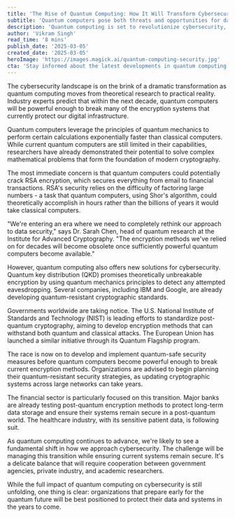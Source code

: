 ```yaml
---
title: 'The Rise of Quantum Computing: How It Will Transform Cybersecurity'
subtitle: 'Quantum computers pose both threats and opportunities for data security'
description: 'Quantum computing is set to revolutionize cybersecurity, presenting both challenges and opportunities. While these powerful machines could break current encryption methods, they also offer new ways to protect sensitive data. Organizations worldwide are racing to prepare for this quantum future.'
author: 'Vikram Singh'
read_time: '8 mins'
publish_date: '2025-03-05'
created_date: '2025-03-05'
heroImage: 'https://images.magick.ai/quantum-computing-security.jpg'
cta: 'Stay informed about the latest developments in quantum computing and cybersecurity by following us on LinkedIn. Join our community of technology leaders and security experts shaping the future of digital protection.'
---
```


The cybersecurity landscape is on the brink of a dramatic transformation as quantum computing moves from theoretical research to practical reality. Industry experts predict that within the next decade, quantum computers will be powerful enough to break many of the encryption systems that currently protect our digital infrastructure.

Quantum computers leverage the principles of quantum mechanics to perform certain calculations exponentially faster than classical computers. While current quantum computers are still limited in their capabilities, researchers have already demonstrated their potential to solve complex mathematical problems that form the foundation of modern cryptography.

The most immediate concern is that quantum computers could potentially crack RSA encryption, which secures everything from email to financial transactions. RSA's security relies on the difficulty of factoring large numbers - a task that quantum computers, using Shor's algorithm, could theoretically accomplish in hours rather than the billions of years it would take classical computers.

"We're entering an era where we need to completely rethink our approach to data security," says Dr. Sarah Chen, head of quantum research at the Institute for Advanced Cryptography. "The encryption methods we've relied on for decades will become obsolete once sufficiently powerful quantum computers become available."

However, quantum computing also offers new solutions for cybersecurity. Quantum key distribution (QKD) promises theoretically unbreakable encryption by using quantum mechanics principles to detect any attempted eavesdropping. Several companies, including IBM and Google, are already developing quantum-resistant cryptographic standards.

Governments worldwide are taking notice. The U.S. National Institute of Standards and Technology (NIST) is leading efforts to standardize post-quantum cryptography, aiming to develop encryption methods that can withstand both quantum and classical attacks. The European Union has launched a similar initiative through its Quantum Flagship program.

The race is now on to develop and implement quantum-safe security measures before quantum computers become powerful enough to break current encryption methods. Organizations are advised to begin planning their quantum-resistant security strategies, as updating cryptographic systems across large networks can take years.

The financial sector is particularly focused on this transition. Major banks are already testing post-quantum encryption methods to protect long-term data storage and ensure their systems remain secure in a post-quantum world. The healthcare industry, with its sensitive patient data, is following suit.

As quantum computing continues to advance, we're likely to see a fundamental shift in how we approach cybersecurity. The challenge will be managing this transition while ensuring current systems remain secure. It's a delicate balance that will require cooperation between government agencies, private industry, and academic researchers.

While the full impact of quantum computing on cybersecurity is still unfolding, one thing is clear: organizations that prepare early for the quantum future will be best positioned to protect their data and systems in the years to come.